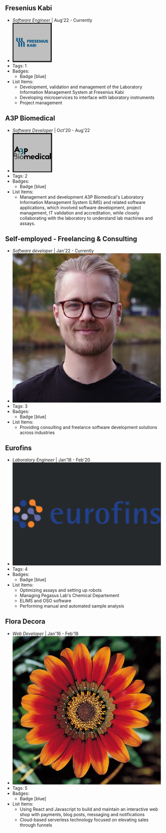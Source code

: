 ## Fresenius Kabi
- *Software Engineer* | Aug'22 - Currently
- ![profile](../assets/fresenius.png)
- Tags: 1
- Badges:
  - Badge [blue]
- List Items:
  - Development, validation and management of the Laboratory Information Management System at Fresenius Kabi
  - Developing microservices to interface with laboratory instruments
  - Project management

## A3P Biomedical
- *Software Developer* | Oct'20 - Aug'22
- ![profile](../assets/a3p.png)
- Tags: 2
- Badges:
  - Badge [blue]
- List Items:
  - Management and development A3P Biomedical's Laboratory Information Management System (LIMS) and related software applications, which involved software development, project management, IT validation and accreditation, while closely collaborating with the laboratory to understand lab machines and assays.

## Self-employed - Freelancing & Consulting
- *Software developer* | Jan'22 - Currently
- ![profile](../assets/profile.jpg)
- Tags: 3
- Badges:
  - Badge [blue]
- List Items:
  - Providing consulting and freelance software development solutions across industries

## Eurofins
- *Laboratory Engineer* | Jan'18 - Feb'20
- ![profile](../assets/eurofins.png)
- Tags: 4
- Badges:
  - Badge [blue]
- List Items:
  - Optimizing assays and setting up robots
  - Managing Pegasus Lab's Chemical Departement 
  - ELIMS and OSO software
  - Performing manual and automated sample analysis

## Flora Decora
- *Web Developer* | Jan'16 - Feb'18
- ![profile](../assets/flower.png)
- Tags: 5
- Badges:
  - Badge [blue]
- List Items:
  - Using React and Javascript to build and maintain an interactive web shop with payments, blog posts, messaging and notifications
  - Cloud-based serverless technology focused on elevating sales through funnels
